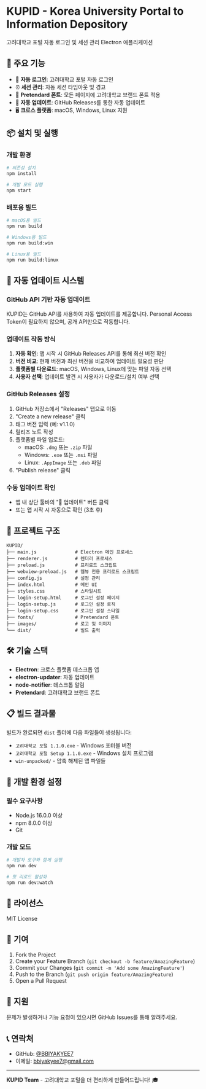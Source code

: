 # KUPID - Korea University Portal to Information Depository

고려대학교 포털 자동 로그인 및 세션 관리 Electron 애플리케이션

## 🚀 주요 기능

- 🔐 **자동 로그인**: 고려대학교 포털 자동 로그인
- ⏰ **세션 관리**: 자동 세션 타임아웃 및 경고
- 🎨 **Pretendard 폰트**: 모든 페이지에 고려대학교 브랜드 폰트 적용
- 🔄 **자동 업데이트**: GitHub Releases를 통한 자동 업데이트
- 🖥️ **크로스 플랫폼**: macOS, Windows, Linux 지원

## 📦 설치 및 실행

### 개발 환경

```bash
# 의존성 설치
npm install

# 개발 모드 실행
npm start
```

### 배포용 빌드

```bash
# macOS용 빌드
npm run build

# Windows용 빌드
npm run build:win

# Linux용 빌드
npm run build:linux
```

## 🔄 자동 업데이트 시스템

### GitHub API 기반 자동 업데이트

KUPID는 GitHub API를 사용하여 자동 업데이트를 제공합니다. Personal Access Token이 필요하지 않으며, 공개 API만으로 작동합니다.

### 업데이트 작동 방식

1. **자동 확인**: 앱 시작 시 GitHub Releases API를 통해 최신 버전 확인
2. **버전 비교**: 현재 버전과 최신 버전을 비교하여 업데이트 필요성 판단
3. **플랫폼별 다운로드**: macOS, Windows, Linux에 맞는 파일 자동 선택
4. **사용자 선택**: 업데이트 발견 시 사용자가 다운로드/설치 여부 선택

### GitHub Releases 설정

1. GitHub 저장소에서 "Releases" 탭으로 이동
2. "Create a new release" 클릭
3. 태그 버전 입력 (예: v1.1.0)
4. 릴리즈 노트 작성
5. 플랫폼별 파일 업로드:
   - macOS: `.dmg` 또는 `.zip` 파일
   - Windows: `.exe` 또는 `.msi` 파일
   - Linux: `.AppImage` 또는 `.deb` 파일
6. "Publish release" 클릭

### 수동 업데이트 확인

- 앱 내 상단 툴바의 "🔄 업데이트" 버튼 클릭
- 또는 앱 시작 시 자동으로 확인 (3초 후)

## 📁 프로젝트 구조

```
KUPID/
├── main.js              # Electron 메인 프로세스
├── renderer.js          # 렌더러 프로세스
├── preload.js           # 프리로드 스크립트
├── webview-preload.js   # 웹뷰 전용 프리로드 스크립트
├── config.js            # 설정 관리
├── index.html           # 메인 UI
├── styles.css           # 스타일시트
├── login-setup.html     # 로그인 설정 페이지
├── login-setup.js       # 로그인 설정 로직
├── login-setup.css      # 로그인 설정 스타일
├── fonts/               # Pretendard 폰트
├── images/              # 로고 및 이미지
└── dist/                # 빌드 출력
```

## 🛠️ 기술 스택

- **Electron**: 크로스 플랫폼 데스크톱 앱
- **electron-updater**: 자동 업데이트
- **node-notifier**: 데스크톱 알림
- **Pretendard**: 고려대학교 브랜드 폰트

## 📋 빌드 결과물

빌드가 완료되면 `dist` 폴더에 다음 파일들이 생성됩니다:

- `고려대학교 포털 1.1.0.exe` - Windows 포터블 버전
- `고려대학교 포털 Setup 1.1.0.exe` - Windows 설치 프로그램
- `win-unpacked/` - 압축 해제된 앱 파일들

## 🔧 개발 환경 설정

### 필수 요구사항

- Node.js 16.0.0 이상
- npm 8.0.0 이상
- Git

### 개발 모드

```bash
# 개발자 도구와 함께 실행
npm run dev

# 핫 리로드 활성화
npm run dev:watch
```

## 📝 라이선스

MIT License

## 🤝 기여

1. Fork the Project
2. Create your Feature Branch (`git checkout -b feature/AmazingFeature`)
3. Commit your Changes (`git commit -m 'Add some AmazingFeature'`)
4. Push to the Branch (`git push origin feature/AmazingFeature`)
5. Open a Pull Request

## 🐛 지원

문제가 발생하거나 기능 요청이 있으시면 GitHub Issues를 통해 알려주세요.

## 📞 연락처

- GitHub: [@BBIYAKYEE7](https://github.com/BBIYAKYEE7)
- 이메일: bbiyakyee7@gmail.com

---

**KUPID Team** - 고려대학교 포털을 더 편리하게 만들어드립니다! 🎓
